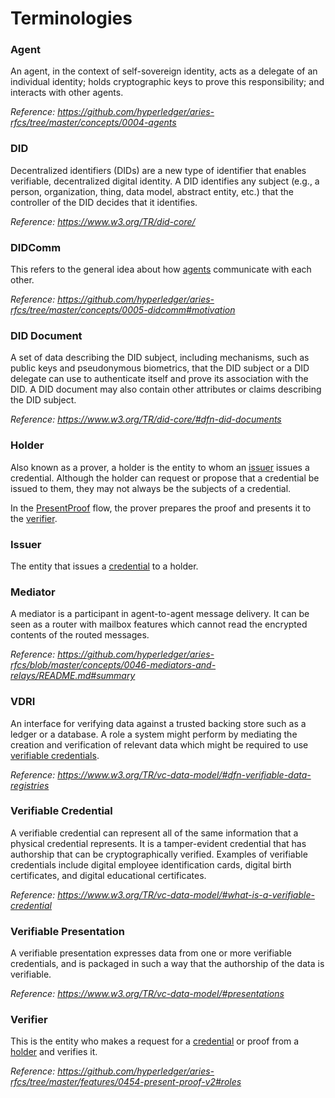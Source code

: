 # Terminologies

### Agent

An agent, in the context of self-sovereign identity, acts as a delegate of an individual identity; holds cryptographic keys to prove this responsibility; and interacts with other agents.

_Reference: https://github.com/hyperledger/aries-rfcs/tree/master/concepts/0004-agents_

### DID

Decentralized identifiers (DIDs) are a new type of identifier that enables verifiable, decentralized digital identity.
A DID identifies any subject (e.g., a person, organization, thing, data model, abstract entity, etc.) that the controller of the DID decides that it identifies.

_Reference: https://www.w3.org/TR/did-core/_

### DIDComm

This refers to the general idea about how [agents](#agent) communicate with each other.

_Reference: https://github.com/hyperledger/aries-rfcs/tree/master/concepts/0005-didcomm#motivation_

### DID Document

A set of data describing the DID subject, including mechanisms, such as public keys and pseudonymous biometrics, that the DID subject or a DID delegate can use to authenticate itself and prove its association with the DID.
A DID document may also contain other attributes or claims describing the DID subject.

_Reference: https://www.w3.org/TR/did-core/#dfn-did-documents_

### Holder

Also known as a prover, a holder is the entity to whom an [issuer](#issuer) issues a credential. Although the holder can request or propose that a credential be issued to them, they may not always be the subjects of a credential. 

In the [PresentProof](./00_what_is_hl_aries.md#8-presentproof-protocol) flow, the prover prepares the proof and presents it to the [verifier](#verifier).

### Issuer
The entity that issues a [credential](#verifiable-credential) to a holder.

### Mediator

A mediator is a participant in agent-to-agent message delivery. It can be seen as a router with mailbox features which cannot read the encrypted contents of the routed messages.

_Reference: https://github.com/hyperledger/aries-rfcs/blob/master/concepts/0046-mediators-and-relays/README.md#summary_

### VDRI

An interface for verifying data against a trusted backing store such as a ledger or a database. A role a system might perform by mediating the creation and verification of relevant data which might be required to use [verifiable credentials](#verifiable-credential).

_Reference: https://www.w3.org/TR/vc-data-model/#dfn-verifiable-data-registries_

### Verifiable Credential

A verifiable credential can represent all of the same information that a physical credential represents. It is a tamper-evident credential that has authorship that can be cryptographically verified.
Examples of verifiable credentials include digital employee identification cards, digital birth certificates, and digital educational certificates.

_Reference: https://www.w3.org/TR/vc-data-model/#what-is-a-verifiable-credential_

### Verifiable Presentation

A verifiable presentation expresses data from one or more verifiable credentials, and is packaged in such a way that the authorship of the data is verifiable.

_Reference: https://www.w3.org/TR/vc-data-model/#presentations_

### Verifier

This is the entity who makes a request for a [credential](#verifiable-credential) or proof from a [holder](#holder) and verifies it.

_Reference: https://github.com/hyperledger/aries-rfcs/tree/master/features/0454-present-proof-v2#roles_
